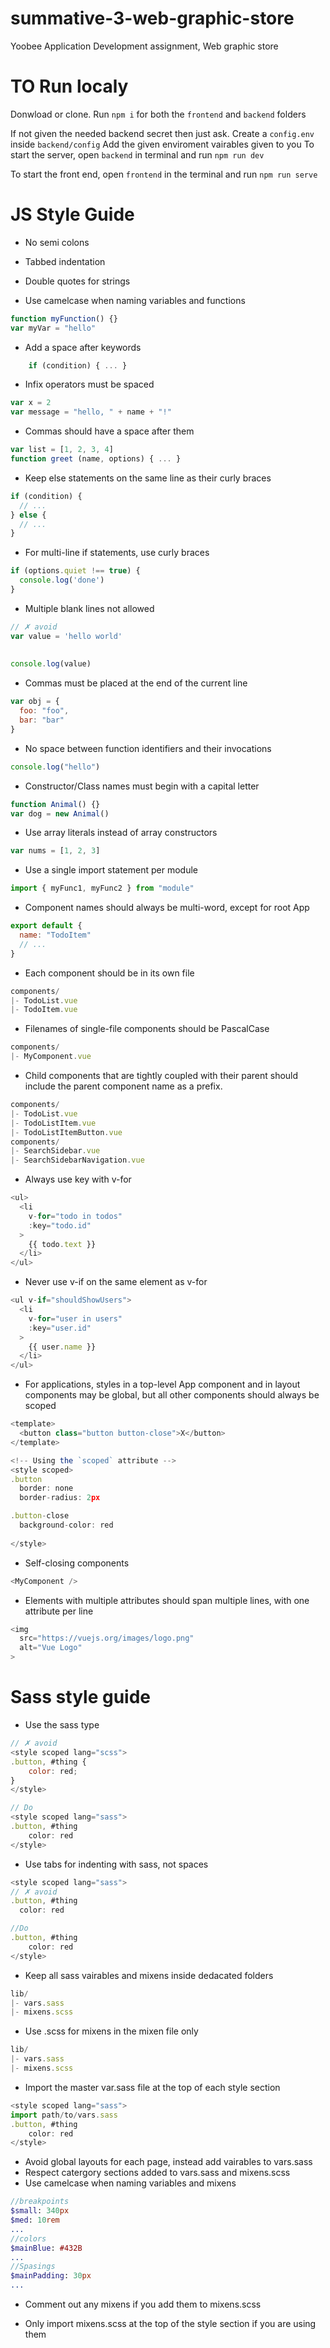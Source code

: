 # summative-3-web-graphic-store
Yoobee Application Development assignment, Web graphic store

# TO Run localy

Donwload or clone. Run `npm i` for both the `frontend` and `backend` folders

If not given the needed backend secret then just ask. Create a `config.env` inside `backend/config` Add the given enviroment vairables given to you
To start the server, open `backend` in terminal and run `npm run dev`

To start the front end, open `frontend` in the terminal and run `npm run serve`


# JS Style Guide

- No semi colons
- Tabbed indentation
- Double quotes for strings

- Use camelcase when naming variables and functions
```javascript
function myFunction() {}
var myVar = "hello"
```

- Add a space after keywords
```javascript
    if (condition) { ... }
```

- Infix operators must be spaced
```javascript
var x = 2
var message = "hello, " + name + "!"
```

- Commas should have a space after them
```javascript
var list = [1, 2, 3, 4]
function greet (name, options) { ... }
```

- Keep else statements on the same line as their curly braces
```javascript
if (condition) {
  // ...
} else {
  // ...
}
```

- For multi-line if statements, use curly braces
```javascript
if (options.quiet !== true) {
  console.log('done')
}
```

- Multiple blank lines not allowed
```javascript
// ✗ avoid
var value = 'hello world'
 
 
console.log(value)
```

- Commas must be placed at the end of the current line
```javascript
var obj = {
  foo: "foo",
  bar: "bar"
}
```

- No space between function identifiers and their invocations
```javascript
console.log("hello")
```

- Constructor/Class names must begin with a capital letter
```javascript
function Animal() {}
var dog = new Animal()
```

- Use array literals instead of array constructors

```javascript
var nums = [1, 2, 3]
```

- Use a single import statement per module
```javascript
import { myFunc1, myFunc2 } from "module"
```

- Component names should always be multi-word, except for root App
```javascript
export default {
  name: "TodoItem"
  // ...
}
```

- Each component should be in its own file
```javascript
components/
|- TodoList.vue
|- TodoItem.vue
```

- Filenames of single-file components should be PascalCase
```javascript
components/
|- MyComponent.vue
```

- Child components that are tightly coupled with their parent should include the parent component name as a prefix.

```javascript
components/
|- TodoList.vue
|- TodoListItem.vue
|- TodoListItemButton.vue
components/
|- SearchSidebar.vue
|- SearchSidebarNavigation.vue
```

- Always use key with v-for
```javascript
<ul>
  <li
    v-for="todo in todos"
    :key="todo.id"
  >
    {{ todo.text }}
  </li>
</ul>
```

- Never use v-if on the same element as v-for
```javascript
<ul v-if="shouldShowUsers">
  <li
    v-for="user in users"
    :key="user.id"
  >
    {{ user.name }}
  </li>
</ul>
```

- For applications, styles in a top-level App component and in layout components may be global, but all other components should always be scoped
```javascript
<template>
  <button class="button button-close">X</button>
</template>

<!-- Using the `scoped` attribute -->
<style scoped>
.button 
  border: none
  border-radius: 2px

.button-close 
  background-color: red
  
</style>
```

- Self-closing components
```javascript
<MyComponent />
```

- Elements with multiple attributes should span multiple lines, with one attribute per line
```javascript
<img
  src="https://vuejs.org/images/logo.png"
  alt="Vue Logo"
>
```

# Sass style guide

- Use the sass type

```javascript
// ✗ avoid
<style scoped lang="scss">
.button, #thing {
    color: red;
}
</style>

// Do
<style scoped lang="sass">
.button, #thing
    color: red
</style>
```

- Use tabs for indenting with sass, not spaces

```javascript
<style scoped lang="sass">
// ✗ avoid
.button, #thing
  color: red

//Do
.button, #thing
    color: red
</style>
```

- Keep all sass vairables and mixens inside dedacated folders

```javascript
lib/
|- vars.sass
|- mixens.scss
```

- Use .scss for mixens in the mixen file only

```javascript
lib/
|- vars.sass
|- mixens.scss
```

- Import the master var.sass file at the top of each style section

```javascript
<style scoped lang="sass">
import path/to/vars.sass
.button, #thing
    color: red
</style>
```

- Avoid global layouts for each page, instead add vairables to vars.sass
- Respect catergory sections added to vars.sass and mixens.scss
- Use camelcase when naming variables and mixens

```sass
//breakpoints
$small: 340px
$med: 10rem
...
//colors
$mainBlue: #432B
...
//Spasings
$mainPadding: 30px
...
```

- Comment out any mixens if you add them to mixens.scss

- Only import mixens.scss at the top of the style section if you are using them

